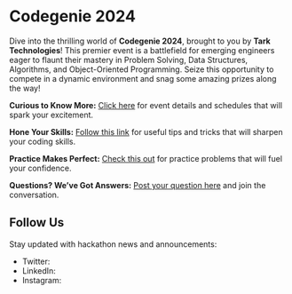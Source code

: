 # Codegenie 2024

Dive into the thrilling world of **Codegenie 2024**, brought to you by **Tark Technologies**! This premier event is a battlefield for emerging engineers eager to flaunt their mastery in Problem Solving, Data Structures, Algorithms, and Object-Oriented Programming. Seize this opportunity to compete in a dynamic environment and snag some amazing prizes along the way!

**Curious to Know More:** [Click here](https://github.com/tark-ignite/codegenie-2024/discussions/1) for event details and schedules that will spark your excitement.

**Hone Your Skills:** [Follow this link](https://github.com/tark-ignite/codegenie-2024/discussions/2) for useful tips and tricks that will sharpen your coding skills.

**Practice Makes Perfect:** [Check this out](https://github.com/tark-ignite/codegenie-2024/discussions/3) for practice problems that will fuel your confidence.

**Questions? We’ve Got Answers:** [Post your question here](https://github.com/tark-ignite/codegenie-2024/discussions/4) and join the conversation.

## Follow Us

Stay updated with hackathon news and announcements:
- Twitter: 
- LinkedIn: 
- Instagram: 
